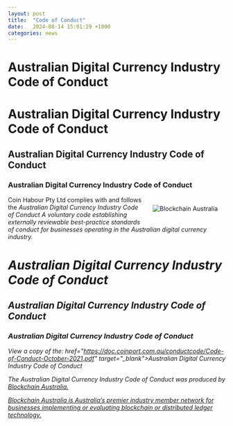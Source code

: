 ```yaml
---
layout: post
title:  "Code of Conduct"
date:   2024-08-14 15:01:29 +1000
categories: news
---
```

#  Australian Digital Currency Industry Code of Conduct

#  Australian Digital Currency Industry Code of Conduct

##  Australian Digital Currency Industry Code of Conduct

###  Australian Digital Currency Industry Code of Conduct

<img src="https://doc.coinport.com.au/news/images/Blockchain-Australia.png" alt="Blockchain Australia" class="center" style="max-width: 400px; float: right; padding: 20px;">

Coin Habour Pty Ltd complies with and follows the <i>Australian Digital Currency Industry Code of Conduct    A voluntary code establishing externally reviewable best-practice standards of conduct for businesses operating in the Australian digital currency industry. 

#  Australian Digital Currency Industry Code of Conduct

##  Australian Digital Currency Industry Code of Conduct

###  Australian Digital Currency Industry Code of Conduct

View a copy of the:  href="https://doc.coinport.com.au/conductcode/Code-of-Conduct-October-2021.pdf" target="_blank">Australian Digital Currency Industry Code of Conduct

The Australian Digital Currency Industry Code of Conduct was produced by <a href="https://blockchainaustralia.org/" target="_blank">Blockchain Australia.   

Blockchain Australia is Australia’s premier industry member network for businesses implementing or evaluating blockchain or distributed ledger technology.
